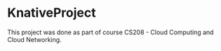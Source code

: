 # KnativeProject

This project was done as part of course CS208 - Cloud Computing and Cloud Networking.
